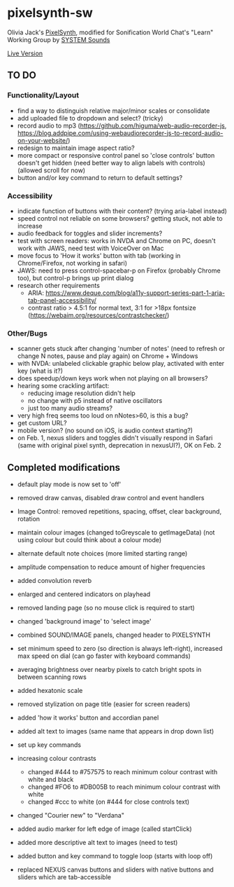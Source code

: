# pixelsynth-sw
Olivia Jack's [PixelSynth](https://ojack.xyz/PIXELSYNTH/), modified for Sonification World Chat's "Learn" Working Group by [SYSTEM Sounds](https://system-sounds.com)

[Live Version](https://matt-russo.github.io/pixelsynth-sw/)

## TO DO

### Functionality/Layout
* find a way to distinguish relative major/minor scales or consolidate
* add uploaded file to dropdown and select? (tricky)
* record audio to mp3 (https://github.com/higuma/web-audio-recorder-js, https://blog.addpipe.com/using-webaudiorecorder-js-to-record-audio-on-your-website/)
* redesign to maintain image aspect ratio?
* more compact or responsive control panel so 'close controls' button doesn't get hidden (need better way to align labels with controls) (allowed scroll for now)
* button and/or key command to return to default settings?

### Accessibility
* indicate function of buttons with their content? (trying aria-label instead)
* speed control not reliable on some browsers? getting stuck, not able to increase
* audio feedback for toggles and slider increments?
* test with screen readers: works in NVDA and Chrome on PC, doesn't work with JAWS, need test with VoiceOver on Mac
* move focus to 'How it works' button with tab (working in Chrome/Firefox, not working in safari)
* JAWS: need to press control-spacebar-p on Firefox (probably Chrome too), but control-p brings up print dialog
* research other requirements
  * ARIA: https://www.deque.com/blog/a11y-support-series-part-1-aria-tab-panel-accessibility/
  * contrast ratio > 4.5:1 for normal text, 3:1 for >18px fontsize (https://webaim.org/resources/contrastchecker/)


### Other/Bugs
* scanner gets stuck after changing 'number of notes' (need to refresh or change N notes, pause and play again) on Chrome + Windows
* with NVDA: unlabeled clickable graphic below play, activated with enter key (what is it?)
* does speedup/down keys work when not playing on all browsers?
* hearing some crackling artifact:
  * reducing image resolution didn't help
  * no change with p5 instead of native oscillators
  * just too many audio streams?
* very high freq seems too loud on nNotes>60, is this a bug?
* get custom URL?
* mobile version? (no sound on iOS, is audio context starting?)
* on Feb. 1, nexus sliders and toggles didn't visually respond in Safari (same with original pixel synth, deprecation in nexusUI?), OK on Feb. 2

## Completed modifications
* default play mode is now set to 'off'
* removed draw canvas, disabled draw control and event handlers
* Image Control: removed repetitions, spacing, offset, clear background, rotation
* maintain colour images (changed toGreyscale to getImageData) (not using colour but could think about a colour mode)
* alternate default note choices (more limited starting range)
* amplitude compensation to reduce amount of higher frequencies
* added convolution reverb
* enlarged and centered indicators on playhead
* removed landing page (so no mouse click is required to start)
* changed 'background image' to 'select image'
* combined SOUND/IMAGE panels, changed header to PIXELSYNTH
* set minimum speed to zero (so direction is always left-right), increased max speed on dial (can go faster with keyboard commands)
* averaging brightness over nearby pixels to catch bright spots in between scanning rows
* added hexatonic scale
* removed stylization on page title (easier for screen readers)
* added 'how it works' button and accordian panel
* added alt text to images (same name that appears in drop down list)
* set up key commands

* increasing colour contrasts
  * changed #444 to #757575 to reach minimum colour contrast with white and black
  * changed #FO6 to #DB005B to reach minimum colour contrast with white
  * changed #ccc to white (on #444 for close controls text)
* changed "Courier new" to "Verdana"
* added audio marker for left edge of image (called startClick)
* added more descriptive alt text to images (need to test)
* added button and key command to toggle loop (starts with loop off)
* replaced NEXUS canvas buttons and sliders with native buttons and sliders which are tab-accessible
